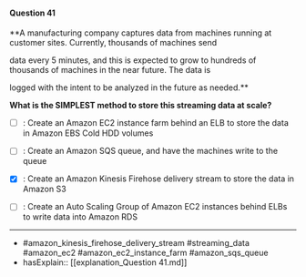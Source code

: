 #### Question  41

**A manufacturing company captures data from machines running at customer sites. Currently, thousands of machines send

data every 5 minutes, and this is expected to grow to hundreds of thousands of machines in the near future. The data is

logged with the intent to be analyzed in the future as needed.**

**What is the SIMPLEST method to store this streaming data at scale?**

- [ ] :  Create an Amazon EC2 instance farm behind an ELB to store the data in Amazon EBS Cold HDD volumes

- [ ] :  Create an Amazon SQS queue, and have the machines write to the queue

- [x] :  Create an Amazon Kinesis Firehose delivery stream to store the data in Amazon S3

- [ ] :  Create an Auto Scaling Group of Amazon EC2 instances behind ELBs to write data into Amazon RDS

----

- #amazon_kinesis_firehose_delivery_stream #streaming_data #amazon_ec2 #amazon_ec2_instance_farm #amazon_sqs_queue
- hasExplain:: [[explanation_Question  41.md]]
